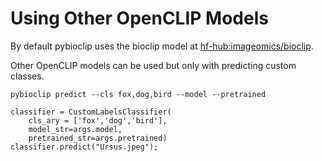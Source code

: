 # Using Other OpenCLIP Models
By default pybioclip uses the bioclip model at [hf-hub:imageomics/bioclip](https://huggingface.co/imageomics/bioclip).

Other OpenCLIP models can be used but only with predicting custom classes.



```
pybioclip predict --cls fox,dog,bird --model --pretrained 
```

```
classifier = CustomLabelsClassifier(
    cls_ary = ['fox','dog','bird'],
    model_str=args.model,
    pretrained_str=args.pretrained)
classifier.predict("Ursus.jpeg");
```
  

